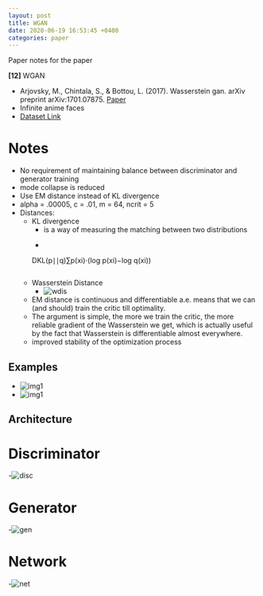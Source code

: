 ```yaml
---
layout: post
title: WGAN
date: 2020-06-19 16:53:45 +0400
categories: paper
---
```

Paper notes for the paper

**[12]** WGAN
- Arjovsky, M., Chintala, S., & Bottou, L. (2017). Wasserstein gan. arXiv preprint arXiv:1701.07875.
[Paper](https://arxiv.org/pdf/1701.07875.pdf%20http://arxiv.org/abs/1701.07875
)
- Infinite anime faces
- [Dataset Link](https://github.com/Mckinsey666/Anime-Face-Dataset)

# Notes
- No requirement of maintaining balance between discriminator and generator training
- mode collapse is reduced
- Use EM distance instead of KL divergence
- alpha = .00005, c = .01, m = 64, ncrit = 5
- Distances:
  - KL divergence
    - is a way of measuring the matching between two distributions
    - ```math
    D​KL​​(p∣∣q)​∑​​​p(x​i​​)⋅(log p(x​i​​)−log q(x​i​​))
    ```
  - Wasserstein Distance
    - ![wdis](wwdis.png)
  - EM distance is continuous and differentiable a.e. means that
we can (and should) train the critic till optimality.
  - The argument is simple, the
more we train the critic, the more reliable gradient of the Wasserstein we get, which
is actually useful by the fact that Wasserstein is differentiable almost everywhere.
  - improved stability of the optimization process


## Examples
- ![img1](eg1.jpeg)
- ![img1](eg2.jpeg)

## Architecture

# Discriminator
-![disc](discriminator.png)
# Generator
-![gen](generator.png)
# Network
-![net](network.png)
